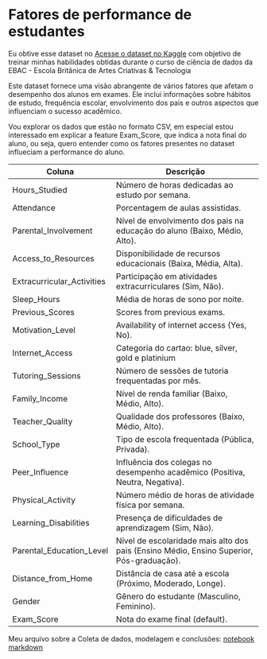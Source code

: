 # Fatores de performance de estudantes

Eu obtive esse dataset no [Acesse o dataset no Kaggle](https://www.kaggle.com/datasets/lainguyn123/student-performance-factors)
 com objetivo de treinar minhas habilidades obtidas durante o curso de ciência de dados da EBAC - Escola Britânica de Artes Criativas & Tecnologia

Este dataset fornece uma visão abrangente de vários fatores que afetam o desempenho dos alunos em exames. Ele inclui informações sobre hábitos de estudo, frequência escolar, envolvimento dos pais e outros aspectos que influenciam o sucesso acadêmico.

Vou explorar os dados que estão no formato CSV, em especial estou interessado em explicar a feature Exam_Score, que indica a nota final do aluno, ou seja, quero entender como os fatores presentes no dataset influeciam a performance do aluno. 



| Coluna  | Descrição |
| ------- | --------- |
| Hours_Studied      | Número de horas dedicadas ao estudo por semana. |
| Attendance | Porcentagem de aulas assistidas. |
| Parental_Involvement   | Nível de envolvimento dos pais na educação do aluno (Baixo, Médio, Alto). |
| Access_to_Resources    | Disponibilidade de recursos educacionais (Baixa, Média, Alta). |
| Extracurricular_Activities | Participação em atividades extracurriculares (Sim, Não). |
| Sleep_Hours | Média de horas de sono por noite. |
| Previous_Scores | Scores from previous exams. |
| Motivation_Level | Availability of internet access (Yes, No). |
| Internet_Access | Categoria do cartao: blue, silver, gold e platinium |
| Tutoring_Sessions | Número de sessões de tutoria frequentadas por mês. |
| Family_Income | Nível de renda familiar (Baixo, Médio, Alto). |
| Teacher_Quality | Qualidade dos professores (Baixo, Médio, Alto). |
| School_Type | Tipo de escola frequentada (Pública, Privada). |
| Peer_Influence | Influência dos colegas no desempenho acadêmico (Positiva, Neutra, Negativa). |
| Physical_Activity | Número médio de horas de atividade física por semana. |
| Learning_Disabilities | Presença de dificuldades de aprendizagem (Sim, Não). |
| Parental_Education_Level | Nível de escolaridade mais alto dos pais (Ensino Médio, Ensino Superior, Pós-graduação). |
| Distance_from_Home | Distância de casa até a escola (Próximo, Moderado, Longe). |
| Gender | Gênero do estudante (Masculino, Feminino). |
| Exam_Score | Nota do exame final (default). |

Meu arquivo sobre a Coleta de dados, modelagem e conclusões: [notebook markdown](https://github.com/SciDataMatheus/student-performance-analysis/blob/main/coleta_modelagem_conclusoes.ipynb)
